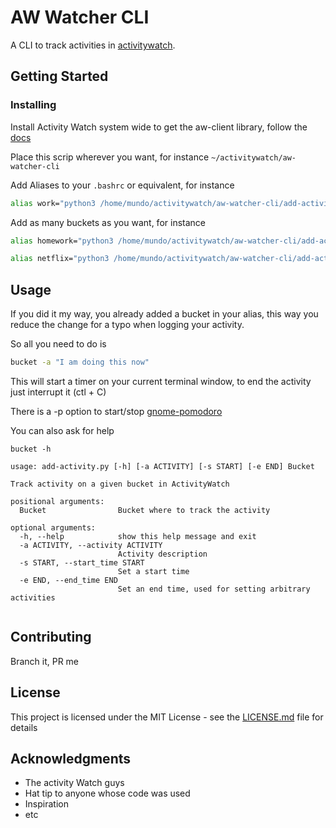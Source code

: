 # AW Watcher CLI

A CLI to track activities in [activitywatch](https://github.com/ActivityWatch/activitywatch).


## Getting Started



### Installing

Install Activity Watch system wide to get the aw-client library, follow the [docs](https://activitywatch.readthedocs.io/en/latest/getting-started.html#installation)

Place this scrip wherever you want, for instance `~/activitywatch/aw-watcher-cli`

Add Aliases to your `.bashrc` or equivalent, for instance

``` bash
alias work="python3 /home/mundo/activitywatch/aw-watcher-cli/add-activity.py work"
```

Add as many buckets as you want, for instance

``` bash
alias homework="python3 /home/mundo/activitywatch/aw-watcher-cli/add-activity.py homework"
```

``` bash
alias netflix="python3 /home/mundo/activitywatch/aw-watcher-cli/add-activity.py netflix"
```

## Usage

If you did it my way, you already added a bucket in your alias, this way you reduce the change for a typo when logging your activity.

So all you need to do is

``` bash
bucket -a "I am doing this now"
```

This will start a timer on your current terminal window, to end the activity just interrupt it (ctl + C)

There is a -p option to start/stop [gnome-pomodoro](http://gnomepomodoro.org/) 

You can also ask for help

```
bucket -h
```

```
usage: add-activity.py [-h] [-a ACTIVITY] [-s START] [-e END] Bucket

Track activity on a given bucket in ActivityWatch

positional arguments:
  Bucket                Bucket where to track the activity

optional arguments:
  -h, --help            show this help message and exit
  -a ACTIVITY, --activity ACTIVITY
                        Activity description
  -s START, --start_time START
                        Set a start time
  -e END, --end_time END
                        Set an end time, used for setting arbitrary activities


```


## Contributing

Branch it, PR me

## License

This project is licensed under the MIT License - see the [LICENSE.md](LICENSE.md) file for details

## Acknowledgments

*   The activity Watch guys
*   Hat tip to anyone whose code was used
*   Inspiration
*   etc
